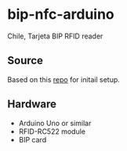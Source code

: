 # bip-nfc-arduino
Chile, Tarjeta BIP RFID reader

## Source
Based on this [repo](https://github.com/dvdeveloper/LectorNFC-TarjetaBip) for initail setup.

## Hardware
- Arduino Uno or similar
- RFID-RC522 module
- BIP card
